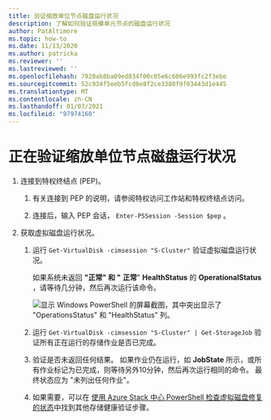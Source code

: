 ```yaml
---
title: 验证缩放单位节点磁盘运行状况
description: 了解如何验证规模单元节点的磁盘运行状况
author: PatAltimore
ms.topic: how-to
ms.date: 11/13/2020
ms.author: patricka
ms.reviewer: ''
ms.lastreviewed: ''
ms.openlocfilehash: 7928ab8ba09ed834f00c05e6c606e993fc2f3ebe
ms.sourcegitcommit: 52c934f5eeb5fcd8e8f2ce3380f9f03443d1e445
ms.translationtype: MT
ms.contentlocale: zh-CN
ms.lasthandoff: 01/07/2021
ms.locfileid: "97974160"
---
```

# <a name="verifying-scale-unit-node-disk-health"></a>正在验证缩放单位节点磁盘运行状况

1.  连接到特权终结点 (PEP)。

    1.  有关连接到 PEP 的说明，请参阅特权访问工作站和特权终结点访问。

    1.  连接后，输入 PEP 会话， `Enter-PSSession -Session $pep` 。

2.  获取虚拟磁盘运行状况。

    1.  运行 `Get-VirtualDisk -cimsession "S-Cluster"` 验证虚拟磁盘运行状况。

        如果系统未返回 **"正常" 和 "** **正常**" **HealthStatus** 的 **OperationalStatus** ，请等待几分钟，然后再次运行该命令。
        
        ![显示 Windows PowerShell 的屏幕截图，其中突出显示了 "OperationsStatus" 和 "HealthStatus" 列。](media/image-57.png)
        
    1.  运行 `Get-VirtualDisk -cimsession "S-Cluster" | Get-StorageJob` 验证所有正在运行的存储作业是否已完成。
    
    1.  验证是否未返回任何结果。 如果作业仍在运行，如 **JobState** 所示，或所有作业标记为已完成，则等待另外10分钟，然后再次运行相同的命令。 最终状态应为 "未列出任何作业"。
    
    1.  如果需要，可以在 [使用 Azure Stack 中心 PowerShell 检查虚拟磁盘修复的状态](../../operator/azure-stack-replace-disk.md#check-the-status-of-virtual-disk-repair-using-azure-stack-hub-powershell)中找到其他存储健康验证步骤。
        
